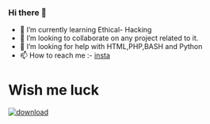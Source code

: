 ### Hi there 👋


- 🌱 I’m currently learning Ethical- Hacking
- 👯 I’m looking to collaborate on any project related to it.
- 🤔 I’m looking for help with HTML,PHP,BASH and Python
- 📫 How to reach me :-
                       [insta](https://www.instagram.com/anonymous_ashterix/)


# Wish me luck
[![download](https://user-images.githubusercontent.com/81870774/126653012-c4b3089f-9e4a-4d4f-b545-67e3bfa79c50.png)](https://www.buymeacoffee.com/anonymous24x7)

